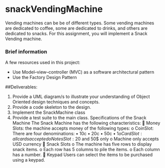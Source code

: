 # snackVendingMachine
Vending machines can be be of different types. Some vending machines are dedicated to coffee,
some are dedicated to drinks, and others are dedicated to snacks. For this assignment, you will
implement a Snack Vending machine.
### Brief information


A few resources used in this project:

-  Use Model–view–controller (MVC) as a software architectural pattern
-  Use the Factory Design Pattern

##Deliverables:
1. Provide a UML diagram/s to illustrate your understanding of Object Oriented design
techniques and concepts.
2. Provide a code skeleton to the design.
3. Implement the SnackMachine class
4. Provide a test suite to the main class.
Specifications of the Snack Machine
The Snack Machine has the following characteristics:
 Money Slots: the machine accepts money of the following types:
o CoinSlot: There are four denominations: • 10c • 20c • 50c • $1
o CardSlot : all cards accepted
o Notes Slot :20$ and 50$ only
o Machine only accepts USD currency
 Snack Slots
o The machine has five rows to display snack items.
o Each row has 5 columns to pile the items.
o Each column has a number.
 Keypad
Users can select the items to be purchased using a keypad.

